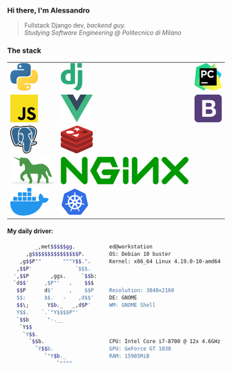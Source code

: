 ### Hi there, I'm Alessandro

> Fullstack Django dev, *backend guy.*<br>
> *Studying Software Engineering @ Politecnico di Milano* 


### The stack
<table>
  <tr>
    <td><img height="64px" src="https://github.com/thatsed/thatsed/blob/main/icon/python.svg?raw=true"></td>
    <td><img height="64px" src="https://github.com/thatsed/thatsed/blob/main/icon/django.svg?raw=true"></td>
    <td><img height="64px" src="https://github.com/thatsed/thatsed/blob/main/icon/pycharm.svg?raw=true"></td>
  </tr><tr>
    <td><img height="64px" src="https://github.com/thatsed/thatsed/blob/main/icon/javascript.svg?raw=true"></td>
    <td><img height="64px" src="https://github.com/thatsed/thatsed/blob/main/icon/vue.svg?raw=true"></td>
    <td><img height="64px" src="https://github.com/thatsed/thatsed/blob/main/icon/bootstrap.svg?raw=true"></td>
  </tr><tr>
    <td><img height="64px" src="https://github.com/thatsed/thatsed/blob/main/icon/postgresql.svg?raw=true"></td>
    <td><img height="64px" src="https://github.com/thatsed/thatsed/blob/main/icon/redis.svg?raw=true"></td>
  </tr><tr>
    <td><img height="64px" src="https://github.com/thatsed/thatsed/blob/main/icon/gunicorn.svg?raw=true"></td>
    <td><img height="64px" src="https://github.com/thatsed/thatsed/blob/main/icon/nginx.svg?raw=true"></td>
  </tr><tr>
    <td><img height="64px" src="https://github.com/thatsed/thatsed/blob/main/icon/docker-icon.svg?raw=true"></td>
    <td><img height="64px" src="https://github.com/thatsed/thatsed/blob/main/icon/kubernetes.svg?raw=true"></td>
  </tr>
</table>


#### My daily driver:
```bash
         _,met$$$$$gg.           ed@workstation
      ,g$$$$$$$$$$$$$$$P.        OS: Debian 10 buster
    ,g$$P""       """Y$$.".      Kernel: x86_64 Linux 4.19.0-10-amd64
   ,$$P'              `$$$.      
  ',$$P       ,ggs.     `$$b:    
  `d$$'     ,$P"'   .    $$$     
   $$P      d$'     ,    $$P     Resolution: 3840x2160
   $$:      $$.   -    ,d$$'     DE: GNOME 
   $$\;      Y$b._   _,d$P'      WM: GNOME Shell
   Y$$.    `.`"Y$$$$P"'          
   `$$b      "-.__               
    `Y$$                         
     `Y$$.                       
       `$$b.                     CPU: Intel Core i7-8700 @ 12x 4.6GHz
         `Y$$b.                  GPU: GeForce GT 1030
            `"Y$b._              RAM: 15985MiB
                `""""           
```

